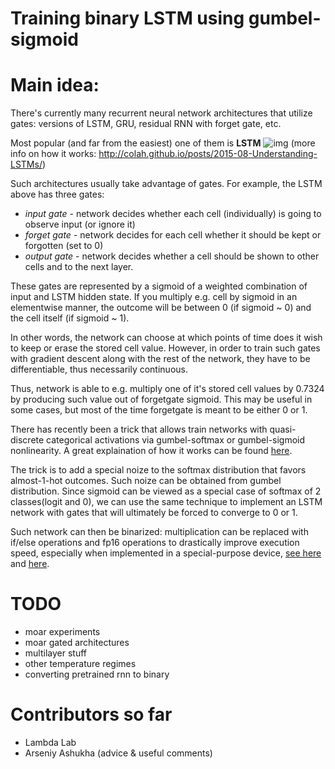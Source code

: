 # Training binary LSTM using gumbel-sigmoid


# Main idea:

There's currently many recurrent neural network architectures that utilize gates: versions of LSTM, GRU, residual RNN with forget gate, etc. 

Most popular (and far from the easiest) one of them is __LSTM__
![img](http://colah.github.io/images/post-covers/lstm.png)
(more info on how it works: http://colah.github.io/posts/2015-08-Understanding-LSTMs/)

Such architectures usually take advantage of gates. For example, the LSTM above has three gates:
- _input gate_ - network decides whether each cell (individually) is going to observe input (or ignore it)
- _forget gate_ - network decides for each cell whether it should be kept or forgotten (set to 0)
- _output gate_ - network decides whether a cell should be shown to other cells and to the next layer.

These gates are represented by a sigmoid of a weighted combination of input and LSTM hidden state. If you multiply e.g. cell by sigmoid in an elementwise manner, the outcome will be between 0 (if sigmoid ~ 0) and the cell itself (if sigmoid ~ 1).

In other words, the network can choose at which points of time does it wish to keep or erase the stored cell value. However, in order to train such gates with gradient descent along with the rest of the network, they have to be differentiable, thus necessarily continuous.

Thus, network is able to e.g. multiply one of it's stored cell values by 0.7324 by producing such value out of forgetgate sigmoid. This may be useful in some cases, but most of the time forgetgate is meant to be either 0 or 1.

There has recently been a trick that allows train networks with quasi-discrete categorical activations via gumbel-softmax or gumbel-sigmoid nonlinearity. A great explaination of how it works can be found [here](http://blog.evjang.com/2016/11/tutorial-categorical-variational.html).

The trick is to add a special noize to the softmax distribution that favors almost-1-hot outcomes. Such noize can be obtained from gumbel distribution. Since sigmoid can be viewed as a special case of softmax of 2 classes(logit and 0), we can use the same technique to implement an LSTM network with gates that will ultimately be forced to converge to 0 or 1. 

Such network can then be binarized: multiplication can be replaced with if/else operations and fp16 operations to drastically improve execution speed, especially when implemented in a special-purpose device, [see here](https://www.engadget.com/2016/04/28/movidius-fathom-neural-compute-stick/ ) and [here](https://arxiv.org/abs/1602.02830).

# TODO
- moar experiments
- moar gated architectures
- multilayer stuff
- other temperature regimes
- converting pretrained rnn to binary

# Contributors so far
- Lambda Lab
- Arseniy Ashukha (advice & useful comments)
